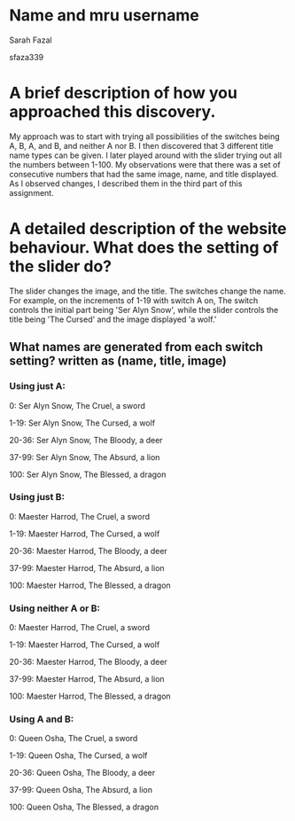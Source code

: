 # Name and mru username

Sarah Fazal

sfaza339

# A brief description of how you approached this discovery.

My approach was to start with trying all possibilities of the switches being A, B, A, and B, and neither A nor B. I then discovered that 3 different title name types can be given. I later played around with the slider trying out all the numbers between 1-100. My observations were that there was a set of consecutive numbers that had the same image, name, and title displayed. As I observed changes, I described them in the third part of this assignment. 

# A detailed description of the website behaviour. What does the setting of the slider do?

The slider changes the image, and the title. The switches change the name. For example, on the increments of 1-19 with switch A on, The switch controls the initial part being 'Ser Alyn Snow', while the slider controls the title being 'The Cursed' and the image displayed 'a wolf.' 

## What names are generated from each switch setting? written as (name, title, image)

### Using just A:

0: Ser Alyn Snow, The Cruel, a sword

1-19: Ser Alyn Snow, The Cursed, a wolf

20-36: Ser Alyn Snow, The Bloody, a deer

37-99: Ser Alyn Snow, The Absurd, a lion

100: Ser Alyn Snow, The Blessed, a dragon

### Using just B:

0: Maester Harrod, The Cruel, a sword

1-19: Maester Harrod, The Cursed, a wolf

20-36: Maester Harrod, The Bloody, a deer

37-99: Maester Harrod, The Absurd, a lion

100: Maester Harrod, The Blessed, a dragon

### Using neither A or B:

0: Maester Harrod, The Cruel, a sword

1-19: Maester Harrod, The Cursed, a wolf

20-36: Maester Harrod, The Bloody, a deer

37-99: Maester Harrod, The Absurd, a lion

100: Maester Harrod, The Blessed, a dragon

### Using A and B:

0: Queen Osha, The Cruel, a sword

1-19: Queen Osha, The Cursed, a wolf

20-36: Queen Osha, The Bloody, a deer

37-99: Queen Osha, The Absurd, a lion

100: Queen Osha, The Blessed, a dragon


